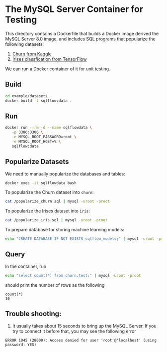 # The MySQL Server Container for Testing

This directory contains a Dockerfile that builds a Docker image derived the MySQL Server 8.0 image, and includes SQL programs that popularize the following datasets:

1. [Churn from Kaggle](https://www.kaggle.com/blastchar/telco-customer-churn)
1. [Irises classfication from TensorFlow](https://www.tensorflow.org/guide/premade_estimators#classifying_irises_an_overview)

We can run a Docker container of it for unit testing.

## Build

```bash
cd example/datasets
docker build -t sqlflow:data .
```

## Run

```bash
docker run --rm -d --name sqlflowdata \
   -p 3306:3306 \
   -e MYSQL_ROOT_PASSWORD=root \
   -e MYSQL_ROOT_HOST=% \
   sqlflow:data
```

## Popularize Datasets

We need to manually popularize the databases and tables:

```bash
docker exec -it sqlflowdata bash
```

To popularize the Churn dataset into `churn`:

```bash
cat /popularize_churn.sql | mysql -uroot -proot
```

To popularize the Irises dataset into `iris`:

```bash
cat /popularize_iris.sql | mysql -uroot -proot
```

To prepare database for storing machine learning models:

```bash
echo "CREATE DATABASE IF NOT EXISTS sqlflow_models;" | mysql -uroot -proot
```

## Query

In the container, run

```bash
echo "select count(*) from churn.test;" | mysql -uroot -proot
```

should print the number of rows as the following

```
count(*)
10
```

## Trouble shooting:

1. It usually takes about 15 seconds to bring up the MySQL Server. If you try to connect it
before that, you may see the following error

```
ERROR 1045 (28000): Access denied for user 'root'@'localhost' (using password: YES)
```
